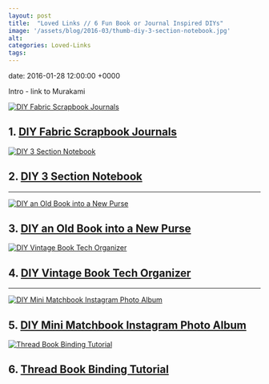 ```yaml
---
layout: post
title:  "Loved Links // 6 Fun Book or Journal Inspired DIYs"
image: '/assets/blog/2016-03/thumb-diy-3-section-notebook.jpg'
alt: 
categories: Loved-Links
tags: 
---
```


date:   2016-01-28 12:00:00 +0000

Intro - link to Murakami

<div class="row">
	<div class="col-md-6">
		<a href="" title="DIY Fabric Scrapbook Journals by "><img src="/assets/blog/2016-03/diy-fabric-scrapbook-journals.jpg" alt="DIY Fabric Scrapbook Journals" title="DIY Fabric Scrapbook Journals Tutorial by @damasklove | Journalling | Paper Crafts"></a>
		<h2>1. <a href="" title="">DIY Fabric Scrapbook Journals</a></h2>
		<p></p>
	</div>
	<div class="col-md-6">
		<a href="" title="DIY 3 Section Notebook"><img src="/assets/blog/2016-03/diy-3-section-notebook.jpg" alt="DIY 3 Section Notebook" title="DIY 3 Section Notebook Tutorial by @zallen | Paper Crafts"></a>
		<h2>2. <a href="" title="DIY 3 Section Notebook">DIY 3 Section Notebook</a></h2>
		<p></p>
	</div>
</div>

* * *

<div class="row">
	<div class="col-md-6">
		<a href="" title="DIY an Old Book into a New Purse"><img src="/assets/blog/2016-03/diy-old-book-to-new-purse.jpg" alt="DIY an Old Book into a New Purse" title="DIY an Old Book into a New Purse Tutorial by @elsiecake | Paper Crafts"></a>
		<h2>3. <a href="" title="DIY an Old Book into a New Purse">DIY an Old Book into a New Purse</a></h2>
		<p></p>
	</div>
	<div class="col-md-6">
		<a href="" title="DIY Vintage Book Tech Organizer"><img src="/assets/blog/2016-03/diy-vintage-book-tech-organizer.jpg" alt="DIY Vintage Book Tech Organizer" title="DIY Vintage Book Tech Organizer Tutorial by @designsponge | Paper Crafts"></a>
		<h2>4. <a href="" title="DIY Vintage Book Tech Organizer">DIY Vintage Book Tech Organizer</a></h2>
		<p></p>
	</div>
</div>

* * *

<div class="row">
	<div class="col-md-6">
		<a href="" title="DIY Mini Matchbook Instagram Photo Album"><img src="/assets/blog/2016-03/diy-mini-matchbook-album-instagram.jpg" alt="DIY Mini Matchbook Instagram Photo Album" title="DIY Mini Matchbook Instagram Photo Album Tutorial by @postalpix | Paper Crafts"></a>
		<h2>5. <a href="" title="DIY Mini Matchbook Instagram Photo Album">DIY Mini Matchbook Instagram Photo Album</a></h2>
		<p></p>
	</div>
	<div class="col-md-6">
		<a href="" title="Thread Book Binding Tutorial"><img src="/assets/blog/2016-03/diy-book-binding.jpg" alt="Thread Book Binding Tutorial" title="Thread Book Binding Tutorial by @sealemon | Paper Crafts"></a>
		<h2>6. <a href="" title="Thread Book Binding Tutorial">Thread Book Binding Tutorial</a></h2>
		<p></p>
	</div>
</div>
